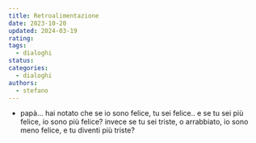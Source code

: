 ```yaml
---
title: Retroalimentazione
date: 2023-10-20
updated: 2024-03-19
rating: 
tags:
  - dialoghi
status: 
categories:
  - dialoghi
authors:
  - stefano
---
```


- papà... hai notato che se io sono felice, tu sei felice.. e se tu sei più felice, io sono più felice? invece se tu sei triste, o arrabbiato, io sono meno felice, e tu diventi più triste?
